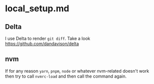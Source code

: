 # local_setup.md
## Delta
I use Delta to render `git diff`.
Take a look https://github.com/dandavison/delta

## nvm
If for any reason `yarn`, `pnpm`, `node` or whatever nvm-related doesn't work
then try to call `nvmrc-load` and then call the command again.

